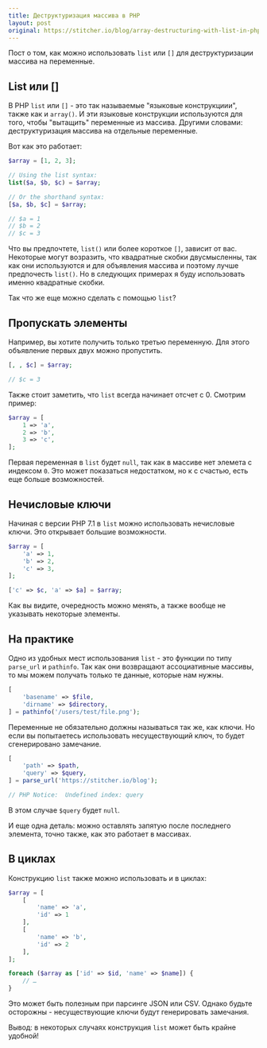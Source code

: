 ```yaml
---
title: Деструктуризация массива в PHP
layout: post
original: https://stitcher.io/blog/array-destructuring-with-list-in-php
---
```


Пост о том, как можно использовать `list` или `[]` для деструктуризации массива на переменные.

## List или []

В PHP `list` или `[]` - это так называемые "языковые конструкциии", также как и `array()`. И эти языковые конструкции используются для того, чтобы "вытащить" переменные из массива. Другими словами: деструктуризация массива на отдельные переменные.

Вот как это работает:

```php
$array = [1, 2, 3]; 

// Using the list syntax:
list($a, $b, $c) = $array;

// Or the shorthand syntax:
[$a, $b, $c] = $array;

// $a = 1
// $b = 2
// $c = 3
```

Что вы предпочтете, `list()` или более короткое `[]`, зависит от вас. Некоторые могут возразить, что квадратные скобки двусмысленны, так как они используются и для объявления массива и поэтому лучше предпочесть `list()`. Но в следующих примерах я буду использовать именно квадратные скобки.

Так что же еще можно сделать с помощью `list`?

## Пропускать элементы

Например, вы хотите получить только третью переменную. Для этого объявление первых двух можно пропустить.

```php
[, , $c] = $array;

// $c = 3
```

Также стоит заметить, что `list` всегда начинает отсчет с 0. Смотрим пример:

```php
$array = [
    1 => 'a',
    2 => 'b',
    3 => 'c',
];
```

Первая переменная в `list` будет `null`, так как в массиве нет элемета с индексом `0`. Это может показаться недостатком, но к с счастью, есть еще больше возможностей.

## Нечисловые ключи

Начиная с версии PHP 7.1 в `list` можно использовать нечисловые ключи. Это открывает большие возможности.

```php
$array = [
    'a' => 1,
    'b' => 2,
    'c' => 3,
];

['c' => $c, 'a' => $a] = $array;
```

Как вы видите, очередность можно менять, а также вообще не указывать некоторые элементы.

## На практике

Одно из удобных мест использования `list` - это функции по типу `parse_url` и `pathinfo`. Так как они возвращают ассоциативные массивы, то мы можем получать только те данные, которые нам нужны.

```php
[
    'basename' => $file,
    'dirname' => $directory,
] = pathinfo('/users/test/file.png');
```

Переменные не обязательно должны называться так же, как ключи. Но если вы попытаетесь использовать несуществующий ключ, то будет сгенерировано замечание.

```php
[
    'path' => $path, 
    'query' => $query,
] = parse_url('https://stitcher.io/blog');

// PHP Notice:  Undefined index: query
```

В этом случае `$query` будет `null`.

И еще одна деталь: можно оставлять запятую после последнего элемента, точно также, как это работает в массивах.

## В циклах

Конструкцию `list` также можно использовать и в циклах:

```php
$array = [
    [
        'name' => 'a',
        'id' => 1
    ],
    [
        'name' => 'b',
        'id' => 2
    ],
];

foreach ($array as ['id' => $id, 'name' => $name]) {
    // …
}
```

Это может быть полезным при парсинге JSON или CSV. Однако будьте осторожны - несуществующие ключи будут генерировать замечания.

Вывод: в некоторых случаях конструкция `list` может быть крайне удобной!
